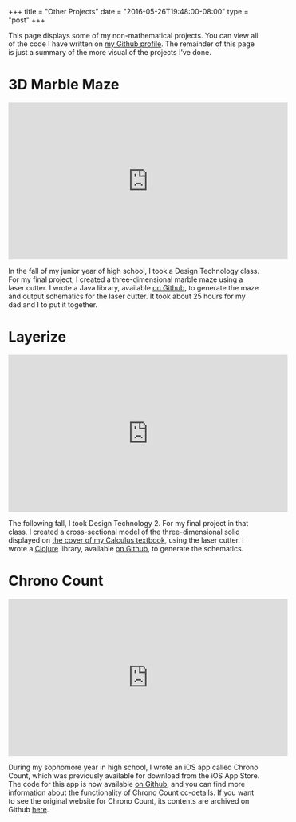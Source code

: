+++
title = "Other Projects"
date = "2016-05-26T19:48:00-08:00"
type = "post"
+++

This page displays some of my non-mathematical projects. You can view
all of the code I have written on [my Github profile][github]. The
remainder of this page is just a summary of the more visual of the
projects I've done.

[github]: https://github.com/raxod502

# 3D Marble Maze

<iframe width="560" height="315" src="https://www.youtube.com/embed/4UkSArJKgSg" frameborder="0" allowfullscreen></iframe>

In the fall of my junior year of high school, I took a Design
Technology class. For my final project, I created a three-dimensional
marble maze using a laser cutter. I wrote a Java library,
available [on Github][mazegen], to generate the maze and output
schematics for the laser cutter. It took about 25 hours for my dad and
I to put it together.

[mazegen]: https://github.com/raxod502/MazeGen

# Layerize

<iframe width="560" height="315" src="https://www.youtube.com/embed/SpUkQ700BqQ" frameborder="0" allowfullscreen></iframe>

The following fall, I took Design Technology 2. For my final project
in that class, I created a cross-sectional model of the
three-dimensional solid displayed
on [the cover of my Calculus textbook][cover], using the laser cutter.
I wrote a [Clojure] library, available [on Github][layerize], to
generate the schematics.

[cover]: /files/CalculusTextbookCover.pdf
[clojure]: https://clojure.org/
[layerize]: https://github.com/raxod502/layerize

# Chrono Count

<iframe width="560" height="315" src="https://www.youtube.com/embed/rLe4SVMD9gw" frameborder="0" allowfullscreen></iframe>

During my sophomore year in high school, I wrote an iOS app called
Chrono Count, which was previously available for download from the iOS
App Store. The code for this app is now available [on Github][cc], and
you can find more information about the functionality of Chrono Count
[cc-details]. If you want to see the original website for Chrono
Count, its contents are archived on Github [here][cc-website].

[cc]: https://github.com/raxod502/chrono-count
[cc-details]: /files/ChronoCountDetails.pdf
[cc-website]: https://github.com/raxod502/chrono-count/tree/master/Site
